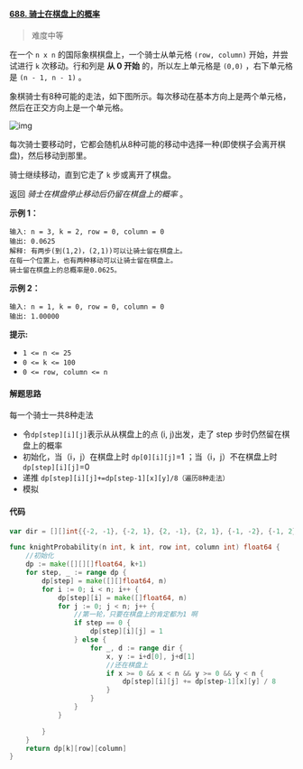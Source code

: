 #### [688. 骑士在棋盘上的概率](https://leetcode-cn.com/problems/knight-probability-in-chessboard/)

> 难度中等

在一个 `n x n` 的国际象棋棋盘上，一个骑士从单元格 `(row, column)` 开始，并尝试进行 `k` 次移动。行和列是 **从 0 开始** 的，所以左上单元格是 `(0,0)` ，右下单元格是 `(n - 1, n - 1)` 。

象棋骑士有8种可能的走法，如下图所示。每次移动在基本方向上是两个单元格，然后在正交方向上是一个单元格。

![img](https://assets.leetcode-cn.com/aliyun-lc-upload/uploads/2018/10/12/knight.png)

每次骑士要移动时，它都会随机从8种可能的移动中选择一种(即使棋子会离开棋盘)，然后移动到那里。

骑士继续移动，直到它走了 `k` 步或离开了棋盘。

返回 *骑士在棋盘停止移动后仍留在棋盘上的概率* 。

**示例 1：**

```
输入: n = 3, k = 2, row = 0, column = 0
输出: 0.0625
解释: 有两步(到(1,2)，(2,1))可以让骑士留在棋盘上。
在每一个位置上，也有两种移动可以让骑士留在棋盘上。
骑士留在棋盘上的总概率是0.0625。
```

**示例 2：**

```
输入: n = 1, k = 0, row = 0, column = 0
输出: 1.00000
```

**提示:**

- `1 <= n <= 25`
- `0 <= k <= 100`
- `0 <= row, column <= n`

#### 解题思路

每一个骑士一共8种走法

- 令`dp[step][i][j]`表示从从棋盘上的点 (i, j)出发，走了 step 步时仍然留在棋盘上的概率
- 初始化，当（i，j）在棋盘上时 `dp[0][i][j]`=1 ；当（i，j）不在棋盘上时 `dp[step][i][j]`=0
- 递推 `dp[step][i][j]+=dp[step-1][x][y]/8（遍历8种走法）` 
- 模拟

#### 代码

```go
var dir = [][]int{{-2, -1}, {-2, 1}, {2, -1}, {2, 1}, {-1, -2}, {-1, 2}, {1, -2}, {1, 2}}

func knightProbability(n int, k int, row int, column int) float64 {
	//初始化
	dp := make([][][]float64, k+1)
	for step, _ := range dp {
		dp[step] = make([][]float64, n)
		for i := 0; i < n; i++ {
			dp[step][i] = make([]float64, n)
			for j := 0; j < n; j++ {
				//第一轮，只要在棋盘上的肯定都为1 啊
				if step == 0 {
					dp[step][i][j] = 1
				} else {
					for _, d := range dir {
						x, y := i+d[0], j+d[1]
						//还在棋盘上
						if x >= 0 && x < n && y >= 0 && y < n {
							dp[step][i][j] += dp[step-1][x][y] / 8
						}
					}
				}
			}

		}
	}
	return dp[k][row][column]
}
```

